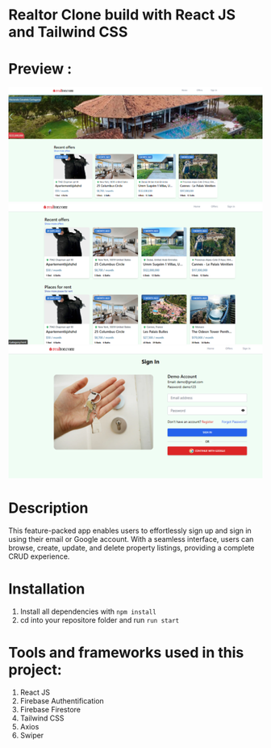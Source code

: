 # Realtor Clone build with React JS and Tailwind CSS
# Preview :
![image-1](image.png) 
![image-2](image-1.png)
![image-3](image-2.png)

 # Description
  This feature-packed app enables users to effortlessly sign up and sign in using their email or Google account. With a seamless interface, users can browse, create, update, and delete property listings, providing a complete CRUD experience.
 


# Installation
1. Install all dependencies with `npm install`
2. cd into your repositore folder and run `run start`


# Tools and frameworks used in this project:
1. React JS
2. Firebase Authentification
3. Firebase Firestore
4. Tailwind CSS
5. Axios 
6. Swiper

